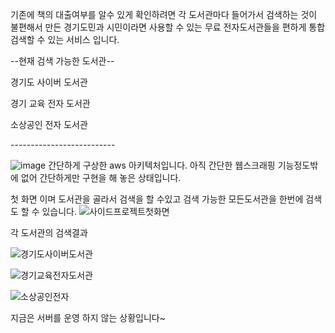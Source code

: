 기존에 책의 대출여부를 알수 있게 확인하려면 각 도서관마다 들어가서 검색하는 것이 불편해서 만든
경기도민과 시민이라면 사용할 수 있는 무료 전자도서관들을 편하게 통합 검색할 수 있는 서비스 입니다. 


--현재 검색 가능한 도서관--
<p>경기도 사이버 도서관</p>
<p>경기 교육 전자 도서관</p>
<p>소상공인 전자 도서관</p>
--------------------------





![image](https://github.com/user-attachments/assets/abd5516d-ffe1-4e49-8772-c92ad9996dd8)
간단하게 구상한 aws 아키텍처입니다.
아직 간단한 웹스크래핑 기능정도밖에 없어 간단하게만 구현을 해 놓은 상태입니다.


첫 화면 이며 도서관을 골라서 검색을 할 수있고 검색 가능한 모든도서관을 한번에 검색도 할 수 있습니다.
![사이드프로젝트첫화면](https://github.com/user-attachments/assets/105ee0bd-d8fe-4ba4-9d54-90e88291b4f4)



각 도서관의 검색결과

![경기도사이버도서관](https://github.com/user-attachments/assets/72c145ee-287d-40d0-9206-8f2ba2523e1d)

![경기교육전자도서관](https://github.com/user-attachments/assets/ee7cc1ae-4d23-4244-832e-6c420f491e09)

![소상공인전자](https://github.com/user-attachments/assets/4108597f-d480-4ccc-b629-46ad97d06113)


지금은 서버를 운영 하지 않는 상황입니다~
